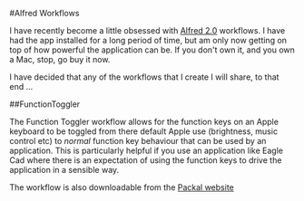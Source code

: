 #Alfred Workflows

I have recently become a little obsessed with [Alfred 2.0](http://www.alfredapp.com/) workflows. I have had the app installed for a long period of time, but am only now getting on top of how powerful the application can be. If you don't own it, and you own a Mac, stop, go buy it now.

I have decided that any of the workflows that I create I will share, to that end ...

##FunctionToggler

The Function Toggler workflow allows for the function keys on an Apple keyboard to be toggled from there default Apple use (brightness, music control etc) to *normal* function key behaviour that can be used by an application. This is particularly helpful if you use an application like Eagle Cad where there is an expectation of using the function keys to drive the application in a sensible way.

The workflow is also downloadable from the [Packal website](http://www.packal.org/workflow/toggle-function-keys)
